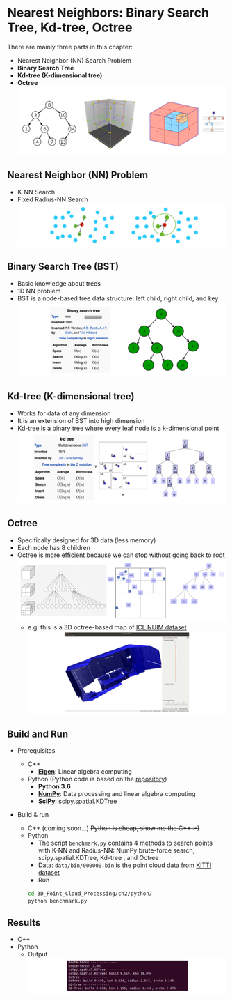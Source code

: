 # Nearest Neighbors: Binary Search Tree, Kd-tree, Octree # 

There are mainly three parts in this chapter:
- Nearest Neighbor (NN) Search Problem 
- **Binary Search Tree**
- **Kd-tree (K-dimensional tree)**
- **Octree**
![image](image/trees.png)

## Nearest Neighbor (NN) Problem 
- K-NN Search 
- Fixed Radius-NN Search 
![image](image/nnsearch.png)

## Binary Search Tree (BST) 
- Basic knowledge about trees 
- 1D NN problem 
- BST is a node-based tree data structure: left child, right child, and key 
![image](image/bst.png)

## Kd-tree (K-dimensional tree) 
- Works for data of any dimension 
- It is an extension of BST into high dimension 
- Kd-tree is a binary tree where every leaf node is a k-dimensional point 
![image](image/kdtree.png)

## Octree 
- Specifically designed for 3D data (less memory) 
- Each node has 8 children 
- Octree is more efficient because we can stop without going back to root 
![image](image/octree.png)
    - e.g. this is a 3D octree-based map of [ICL NUIM dataset](https://www.doc.ic.ac.uk/~ahanda/VaFRIC/iclnuim.html)
![image](image/octmap.png)

## Build and Run 
- Prerequisites
  - C++ 
    - [**Eigen**](http://eigen.tuxfamily.org/): Linear algebra computing
  - Python (Python code is based on the [repository](https://github.com/lijx10/NN-Trees))
    - **Python 3.6**
    - [**NumPy**](https://numpy.org/): Data processing and linear algebra computing
    - [**SciPy**](https://www.scipy.org/): scipy.spatial.KDTree 

- Build & run
  - C++ (coming soon...)
    ~~Python is cheap, show me the C++ :-)~~
  - Python 
    - The script `benchmark.py` contains 4 methods to search points with K-NN and Radius-NN: NumPy brute-force search, scipy.spatial.KDTree, Kd-tree , and Octree 
    - Data: `data/bin/000000.bin` is the point cloud data from [KITTI dataset](http://www.cvlibs.net/datasets/kitti/) 
    - Run 
    ```bash
    cd 3D_Point_Cloud_Processing/ch2/python/ 
    python benchmark.py 
    ```
## Results
  - C++ 
  - Python 
    - Output 
![image](image/result_python.png)
